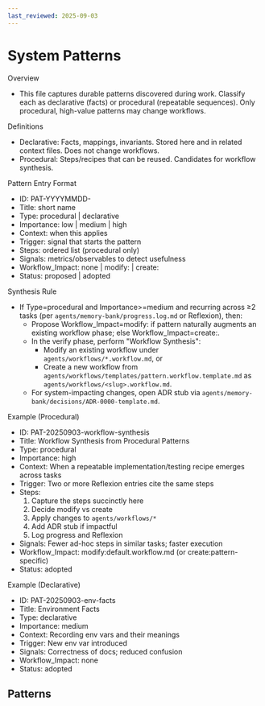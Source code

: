 ```yaml
---
last_reviewed: 2025-09-03
---
```


# System Patterns

Overview

- This file captures durable patterns discovered during work. Classify each as declarative (facts) or procedural (repeatable sequences). Only procedural, high-value patterns may change workflows.

Definitions

- Declarative: Facts, mappings, invariants. Stored here and in related context files. Does not change workflows.
- Procedural: Steps/recipes that can be reused. Candidates for workflow synthesis.

Pattern Entry Format

- ID: PAT-YYYYMMDD-<slug>
- Title: short name
- Type: procedural | declarative
- Importance: low | medium | high
- Context: when this applies
- Trigger: signal that starts the pattern
- Steps: ordered list (procedural only)
- Signals: metrics/observables to detect usefulness
- Workflow_Impact: none | modify:<workflow> | create:<slug>
- Status: proposed | adopted

Synthesis Rule

- If Type=procedural and Importance>=medium and recurring across ≥2 tasks (per `agents/memory-bank/progress.log.md` or Reflexion), then:
  - Propose Workflow_Impact=modify:<existing> if pattern naturally augments an existing workflow phase; else Workflow_Impact=create:<slug>.
  - In the verify phase, perform "Workflow Synthesis":
    - Modify an existing workflow under `agents/workflows/*.workflow.md`, or
    - Create a new workflow from `agents/workflows/templates/pattern.workflow.template.md` as `agents/workflows/<slug>.workflow.md`.
  - For system-impacting changes, open ADR stub via `agents/memory-bank/decisions/ADR-0000-template.md`.

Example (Procedural)

- ID: PAT-20250903-workflow-synthesis
- Title: Workflow Synthesis from Procedural Patterns
- Type: procedural
- Importance: high
- Context: When a repeatable implementation/testing recipe emerges across tasks
- Trigger: Two or more Reflexion entries cite the same steps
- Steps:
  1. Capture the steps succinctly here
  2. Decide modify vs create
  3. Apply changes to `agents/workflows/*`
  4. Add ADR stub if impactful
  5. Log progress and Reflexion
- Signals: Fewer ad-hoc steps in similar tasks; faster execution
- Workflow_Impact: modify:default.workflow.md (or create:pattern-specific)
- Status: adopted

Example (Declarative)

- ID: PAT-20250903-env-facts
- Title: Environment Facts
- Type: declarative
- Importance: medium
- Context: Recording env vars and their meanings
- Trigger: New env var introduced
- Signals: Correctness of docs; reduced confusion
- Workflow_Impact: none
- Status: adopted

## Patterns
